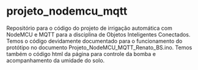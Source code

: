 # projeto_nodemcu_mqtt
 Repositório para o código do projeto de irrigação automática com NodeMCU e MQTT para a disciplina de Objetos Inteligentes Conectados.
 Temos o código devidamente documentado para o funcionamento do protótipo no documento Projeto_NodeMCU_MQTT_Renato_BS.ino.
 Temos também o código html da página para controle da bomba e acompanhamento da umidade do solo.
